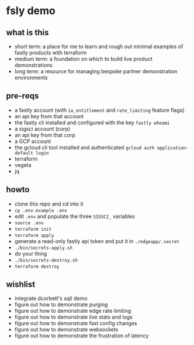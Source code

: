 # fsly demo

## what is this
- short term: a place for me to learn and rough out minimal examples of fastly products with terraform
- medium term: a foundation on which to build live product demonstrations
- long term: a resource for managing bespoke partner demonstration environments

## pre-reqs
- a fastly account (with `io_entitlement` and `rate_limiting` feature flags)
- an api key from that account
- the fastly cli installed and configured with the key
`fastly whoami`
- a sigsci account (corp)
- an api key from that corp
- a GCP account
- the gcloud cli tool installed and authenticated
`gcloud auth application-default login`
- terraform
- vegeta
- jq

## howto
- clone this repo and cd into it
- `cp .env.example .env`
- edit `.env` and populate the three `SIGSCI_` variables
- `source .env`
- `terraform init`
- `terraform apply`
- generate a read-only fastly api token and put it in `./edgeapp/.secret`
- `./bin/secrets-apply.sh`
- do your thing
- `./bin/secrets-destroy.sh`
- `terraform destroy`

## wishlist
- integrate dcorbett's sqli demo
- figure out how to demonstrate purging
- figure out how to demonstrate edge rate limiting
- figure out how to demonstrate live stats and logs
- figure out how to demonstrate fast config changes
- figure out how to demonstrate websockets
- figure out how to demonstrate the frustration of latency